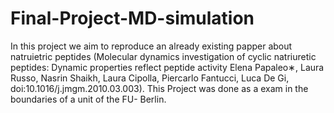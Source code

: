 # Final-Project-MD-simulation

In this project we aim to reproduce an already existing papper about natruietric peptides (Molecular dynamics investigation of cyclic natriuretic peptides: Dynamic properties reflect peptide activity
Elena Papaleo∗, Laura Russo, Nasrin Shaikh, Laura Cipolla, Piercarlo Fantucci, Luca De Gi, doi:10.1016/j.jmgm.2010.03.003).
This Project was done as a exam in the boundaries of a unit of the FU- Berlin.

